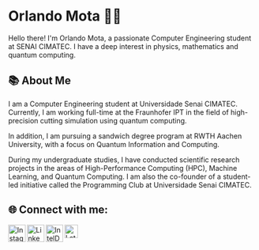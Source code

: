 # Orlando Mota 👨‍💻

Hello there! I'm Orlando Mota, a passionate Computer Engineering student at SENAI CIMATEC. I have a deep interest in physics, mathematics and quantum computing.

## 📚 About Me

I am a Computer Engineering student at Universidade Senai CIMATEC. Currently, I am working full-time at the Fraunhofer IPT in the field of high-precision cutting simulation using quantum computing.

In addition, I am pursuing a sandwich degree program at RWTH Aachen University, with a focus on Quantum Information and Computing.

During my undergraduate studies, I have conducted scientific research projects in the areas of High-Performance Computing (HPC), Machine Learning, and Quantum Computing. I am also the co-founder of a student-led initiative called the Programming Club at Universidade Senai CIMATEC.

## 🌐 Connect with me:

<a href="https://www.instagram.com/_orlandomota/"><img align="left" alt="Instagram" width="35px" src="https://user-images.githubusercontent.com/80331468/270190543-eafb32ab-7a4e-43fd-910a-188769676a65.png" /></a>
<a href="https://www.linkedin.com/in/orlando-mota-0360a5209/"><img align="left" alt="LinkedIn" width="35px" src="https://user-images.githubusercontent.com/80331468/270190539-60d7da88-5151-4841-a44b-6fad612242d8.png" /></a>
<a href="https://devmesh.intel.com/users/orlando-mota"><img align="left" alt="IntelDevMesh" width="35px" src="https://user-images.githubusercontent.com/80331468/270190389-c4e28768-5ec7-436f-9a2c-e20dfb014fad.png" /></a>
<a href="http://lattes.cnpq.br/3947473564013190"><img align="left" alt="Lattes" width="27px" src="https://ceara.fiocruz.br/portal/wp-content/uploads/2021/06/path45-2.png" /></a>
